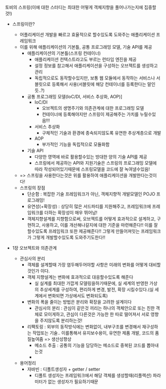 토비의 스프링(이에 대한 스터디는 최대한 어떻게 객체지향을 풀어나가는지에 집중할것!)
- 스프링이란?
  - 어플리케이션 개발을 빠르고 효율적으로 할수있도록 도와주는 애플리케이션 프레임워크
  - 이를 위해 애플리케이션의 기본틀, 공통 프로그래밍 모델, 기술 API를 제공
    - 애플리케이션의 기본틀(스프링 컨테이너) 
      - 애플리케이션 컨텍스트라고도 부르는 런타임 엔진을 제공
      - 설정 정보를 참고해서 애플리케이션을 구성하는 오브젝트를 생성하고 관리
      - 독립적으로도 동작할수있지만, 보통 웹 모듈에서 동작하는 서비스나 서블릿으로 등록해서 사용(서블릿에 해당 컨테이너를 등록한다는 말인듯..?)
    - 공통 프로그래밍 모델(IoC/DI, 서비스 추상화, AOP)]
      - IoC/DI
        - 오브젝트의 생명주기와 의존관계에 대한 프로그래밍 모델
        - 컨테이너에 등록해야지만 스프링이 제공해주는 가치를 누릴수있음!!!
      - 서비스 추상화
        - 구체적인 기술과 환경에 종속되지않도록 유연한 추상계층으로 개발
      - AOP
        - 부가적인 기능을 독립적으로 모듈화함
    - 기술 API
      - 다양한 영역에 바로 활용할수있는 방대한 양의 기술 API를 제공
      - 스프링에서 제공하는 API와 지원기술은 스프링의 프로그래밍 모델에 따라 작성되어있기때문에 스프링모델을 코드에 잘 녹여낼수있음!
  - => 스프링을 사용한다는것은 위를 활용하여 애플리케이션을 개발한다는것이다!
  - 스프링의 장점
    - 단순함 : 복잡한 기술 프레임워크가 아닌, 객체지향적 개발모델인 POJO 프로그래밍!
    - 유연성(+확장성) : 상당히 많은 서드파티를 지원해주고, 프레임워크에 프레임워크를 더하는 확장성이 매우 뛰어남!
    - 객체지향설계를 지향함으로써, 오브젝트를 어떻게 효과적으로 설계하고, 구현하고, 사용하고, 이를 개선해나갈지에 대한 기준을 마련해준다!! 이를 잘 할수있도록 프레임워크 또한 제공해준다!! 그렇게 만들어져잇는 프레임워크가 그렇게 개발할수있도록 도와주기도한다!! 

- 1장 오브젝트와 의존관계
  - 관심사의 분리
    - 객체를 설계할때 가장 염두해두어야할 사항은 미래의 변화를 어떻게 대비할것인가 이다.
    - 객체 지향설계는 변화에 효과적으로 대응할수있도록 해준다
      - 실 실계를 최대한 가깝게 모델링을하기때문에, 실 세계의 반영한 가상의 추상세계를 구성하여, 편리하게 변경, 발전, 확장 시킬수있다.(실 세계에서 변화되면 가상에서도 변화되도록)
    - 변화의 폭을 줄이는 방법은 분리와 확장을 고려한 설계이다
      - 관심사의 분리 : 관심이 같은것 끼리는 하나의 객체안으로 또는 친한 객체로 모이게하고, 관심이 다른것은 가능한 한 따로 떨어져서 서로 영향을 주지않도록 분리하는것!
    - 리팩토링 : 외부의 동작방식에는 변화없이, 내부구조를 변경해서 재구성하는 작업또는 기술.. 이를통해서 유지보수용이, 유연한 제품 개발, 코드의 품질높여줌 => 생산성향상
      - 메소드 추출 : 공통의 기능을 담당하는 메소드로 중복된 코드를 뽑아내는것
      - 
  - 용어정리
    - 자바빈 : 디폴트생성자 + getter / setter
      - 디폴트 생성자는 프레임워크에서 해당 객체를 생성할때(리플렉션) 파라미터가 없는 생성자가 필요하기때문
